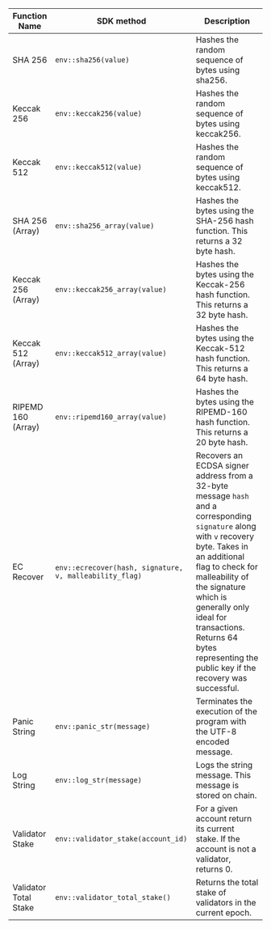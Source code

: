 <TableRsFunc>

| Function Name          | SDK method                      | Description                                                            |
| ---------------------- | ------------------------------- | ---------------------------------------------------------------------- |
| SHA 256                | `env::sha256(value)` | Hashes the random sequence of bytes using sha256.                                     |
| Keccak 256             | `env::keccak256(value)`     | Hashes the random sequence of bytes using keccak256.                                     |
| Keccak 512             | `env::keccak512(value)`      | Hashes the random sequence of bytes using keccak512. |
| SHA 256 (Array)        | `env::sha256_array(value)`       | Hashes the bytes using the SHA-256 hash function. This returns a 32 byte hash. |
| Keccak 256 (Array)     | `env::keccak256_array(value)`    | Hashes the bytes using the Keccak-256 hash function. This returns a 32 byte hash. |
| Keccak 512 (Array)     | `env::keccak512_array(value)`      | Hashes the bytes using the Keccak-512 hash function. This returns a 64 byte hash. |
| RIPEMD 160 (Array)     | `env::ripemd160_array(value)`    | Hashes the bytes using the RIPEMD-160 hash function. This returns a 20 byte hash.|
| EC Recover             | `env::ecrecover(hash, signature, v, malleability_flag)`           | Recovers an ECDSA signer address from a 32-byte message `hash` and a corresponding `signature` along with `v` recovery byte. Takes in an additional flag to check for malleability of the signature which is generally only ideal for transactions. Returns 64 bytes representing the public key if the recovery was successful. |
| Panic String           | `env::panic_str(message)`            | Terminates the execution of the program with the UTF-8 encoded message. |
| Log String             | `env::log_str(message)`          | Logs the string message. This message is stored on chain.                            |
| Validator Stake        | `env::validator_stake(account_id)` | For a given account return its current stake. If the account is not a validator, returns 0. |
| Validator Total Stake  | `env::validator_total_stake()` | Returns the total stake of validators in the current epoch. |

</TableRsFunc>